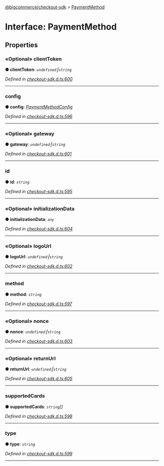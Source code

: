 [@bigcommerce/checkout-sdk](../README.md) > [PaymentMethod](../interfaces/paymentmethod.md)



# Interface: PaymentMethod


## Properties
<a id="clienttoken"></a>

### «Optional» clientToken

**●  clientToken**:  *`undefined`⎮`string`* 

*Defined in [checkout-sdk.d.ts:600](https://github.com/bigcommerce/checkout-sdk-js/blob/76e2d49/dist/checkout-sdk.d.ts#L600)*





___

<a id="config"></a>

###  config

**●  config**:  *[PaymentMethodConfig](paymentmethodconfig.md)* 

*Defined in [checkout-sdk.d.ts:596](https://github.com/bigcommerce/checkout-sdk-js/blob/76e2d49/dist/checkout-sdk.d.ts#L596)*





___

<a id="gateway"></a>

### «Optional» gateway

**●  gateway**:  *`undefined`⎮`string`* 

*Defined in [checkout-sdk.d.ts:601](https://github.com/bigcommerce/checkout-sdk-js/blob/76e2d49/dist/checkout-sdk.d.ts#L601)*





___

<a id="id"></a>

###  id

**●  id**:  *`string`* 

*Defined in [checkout-sdk.d.ts:595](https://github.com/bigcommerce/checkout-sdk-js/blob/76e2d49/dist/checkout-sdk.d.ts#L595)*





___

<a id="initializationdata"></a>

### «Optional» initializationData

**●  initializationData**:  *`any`* 

*Defined in [checkout-sdk.d.ts:604](https://github.com/bigcommerce/checkout-sdk-js/blob/76e2d49/dist/checkout-sdk.d.ts#L604)*





___

<a id="logourl"></a>

### «Optional» logoUrl

**●  logoUrl**:  *`undefined`⎮`string`* 

*Defined in [checkout-sdk.d.ts:602](https://github.com/bigcommerce/checkout-sdk-js/blob/76e2d49/dist/checkout-sdk.d.ts#L602)*





___

<a id="method"></a>

###  method

**●  method**:  *`string`* 

*Defined in [checkout-sdk.d.ts:597](https://github.com/bigcommerce/checkout-sdk-js/blob/76e2d49/dist/checkout-sdk.d.ts#L597)*





___

<a id="nonce"></a>

### «Optional» nonce

**●  nonce**:  *`undefined`⎮`string`* 

*Defined in [checkout-sdk.d.ts:603](https://github.com/bigcommerce/checkout-sdk-js/blob/76e2d49/dist/checkout-sdk.d.ts#L603)*





___

<a id="returnurl"></a>

### «Optional» returnUrl

**●  returnUrl**:  *`undefined`⎮`string`* 

*Defined in [checkout-sdk.d.ts:605](https://github.com/bigcommerce/checkout-sdk-js/blob/76e2d49/dist/checkout-sdk.d.ts#L605)*





___

<a id="supportedcards"></a>

###  supportedCards

**●  supportedCards**:  *`string`[]* 

*Defined in [checkout-sdk.d.ts:598](https://github.com/bigcommerce/checkout-sdk-js/blob/76e2d49/dist/checkout-sdk.d.ts#L598)*





___

<a id="type"></a>

###  type

**●  type**:  *`string`* 

*Defined in [checkout-sdk.d.ts:599](https://github.com/bigcommerce/checkout-sdk-js/blob/76e2d49/dist/checkout-sdk.d.ts#L599)*





___


